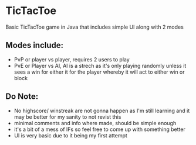 # TicTacToe
Basic TicTacToe game in Java that includes simple UI along with 2 modes

## Modes include:
- PvP or player vs player, requires 2 users to play
- PvE or Player vs AI, AI is a strech as it's only playing randomly unless it sees a win for either it for the player whereby it will act to either win or block
 
## Do Note:
- No highscore/ winstreak are not gonna happen as I'm still learning and it may be better for my sanity to not revist this
- minimal comments and info where made, should be simple enough
- it's a bit of a mess of IFs so feel free to come up with something better
- UI is very basic due to it being my first attempt
